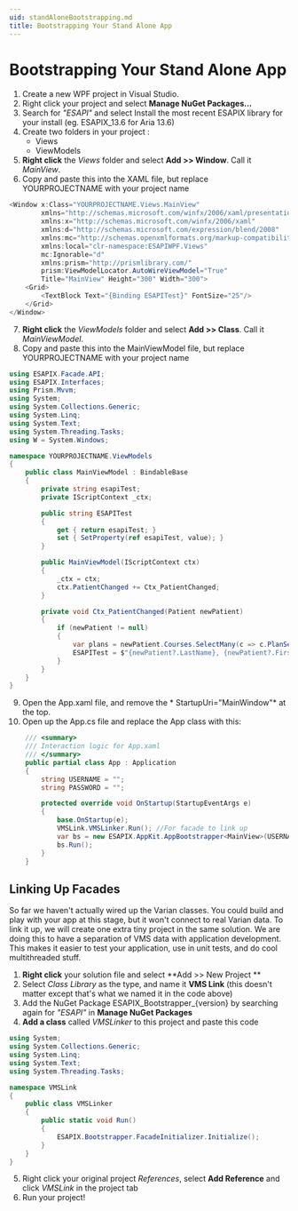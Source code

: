 ```yaml
---
uid: standAloneBootstrapping.md
title: Bootstrapping Your Stand Alone App
---
```


# Bootstrapping Your Stand Alone App

1. Create a new WPF project in Visual Studio. 
2. Right click your project and select **Manage NuGet Packages...**
3. Search for *"ESAPI"* and select Install the most recent ESAPIX library for your install (eg. ESAPIX_13.6 for Aria 13.6)
4. Create two folders in your project : 
	* Views
	* ViewModels
5. **Right click** the *Views* folder and select **Add >> Window**. Call it *MainView*.
6. Copy and paste this into the XAML file, but replace YOURPROJECTNAME with your project name
```cs
<Window x:Class="YOURPROJECTNAME.Views.MainView"
        xmlns="http://schemas.microsoft.com/winfx/2006/xaml/presentation"
        xmlns:x="http://schemas.microsoft.com/winfx/2006/xaml"
        xmlns:d="http://schemas.microsoft.com/expression/blend/2008"
        xmlns:mc="http://schemas.openxmlformats.org/markup-compatibility/2006"
        xmlns:local="clr-namespace:ESAPIWPF.Views"
        mc:Ignorable="d"
        xmlns:prism="http://prismlibrary.com/"
        prism:ViewModelLocator.AutoWireViewModel="True"
        Title="MainView" Height="300" Width="300">
    <Grid>
        <TextBlock Text="{Binding ESAPITest}" FontSize="25"/>
    </Grid>
</Window>
```
7. **Right click** the *ViewModels* folder and select **Add >> Class**. Call it *MainViewModel*.
8. Copy and paste this into the MainViewModel file, but replace YOURPROJECTNAME with your project name
```cs
using ESAPIX.Facade.API;
using ESAPIX.Interfaces;
using Prism.Mvvm;
using System;
using System.Collections.Generic;
using System.Linq;
using System.Text;
using System.Threading.Tasks;
using W = System.Windows;

namespace YOURPROJECTNAME.ViewModels
{
    public class MainViewModel : BindableBase
    {
        private string esapiTest;
        private IScriptContext _ctx;

        public string ESAPITest
        {
            get { return esapiTest; }
            set { SetProperty(ref esapiTest, value); }
        }

        public MainViewModel(IScriptContext ctx)
        {
            _ctx = ctx;
            ctx.PatientChanged += Ctx_PatientChanged;
        }

        private void Ctx_PatientChanged(Patient newPatient)
        {
            if (newPatient != null)
            {
                var plans = newPatient.Courses.SelectMany(c => c.PlanSetups).Count();
                ESAPITest = $"{newPatient?.LastName}, {newPatient?.FirstName} | {plans} Plans!";
            }
        }
    }
}

```
9. Open the App.xaml file, and remove the * StartupUri="MainWindow"* at the top.
10. Open up the App.cs file and replace the App class with this:

```cs
    /// <summary>
    /// Interaction logic for App.xaml
    /// </summary>
    public partial class App : Application
    {
        string USERNAME = "";
        string PASSWORD = "";

        protected override void OnStartup(StartupEventArgs e)
        {
            base.OnStartup(e);
            VMSLink.VMSLinker.Run(); //For facade to link up
            var bs = new ESAPIX.AppKit.AppBootstrapper<MainView>(USERNAME, PASSWORD);
            bs.Run();
        }
    }

```

## Linking Up Facades
So far we haven't actually wired up the Varian classes. You could build and play with your app at this stage, but it won't connect to real Varian data. To link it up, we will create one extra tiny project in the same solution. We are doing this to have a separation of VMS data with application development. This makes it easier to test your application, use in unit tests, and do cool multithreaded stuff.
1. **Right click** your solution file and select **Add >> New Project **
2. Select *Class Library* as the type, and name it **VMS Link** (this doesn't matter except that's what we named it in the code above)
3. Add the NuGet Package ESAPIX_Bootstrapper_{version} by searching again for *"ESAPI"* in **Manage NuGet Packages**
4. **Add a class** called *VMSLinker* to this project and paste this code
```cs
using System;
using System.Collections.Generic;
using System.Linq;
using System.Text;
using System.Threading.Tasks;

namespace VMSLink
{
    public class VMSLinker
    {
        public static void Run()
        {
            ESAPIX.Bootstrapper.FacadeInitializer.Initialize();
        }
    }
}

```
5. Right click your original project *References*, select **Add Reference** and click *VMSLink* in the project tab
6. Run your project!



